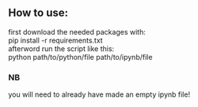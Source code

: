 ## How to use:  
first download the needed packages with:  
pip install -r requirements.txt  
afterword run the script like this:  
python path/to/python/file path/to/ipynb/file  

### NB  
you will need to already have made an empty ipynb file! 

